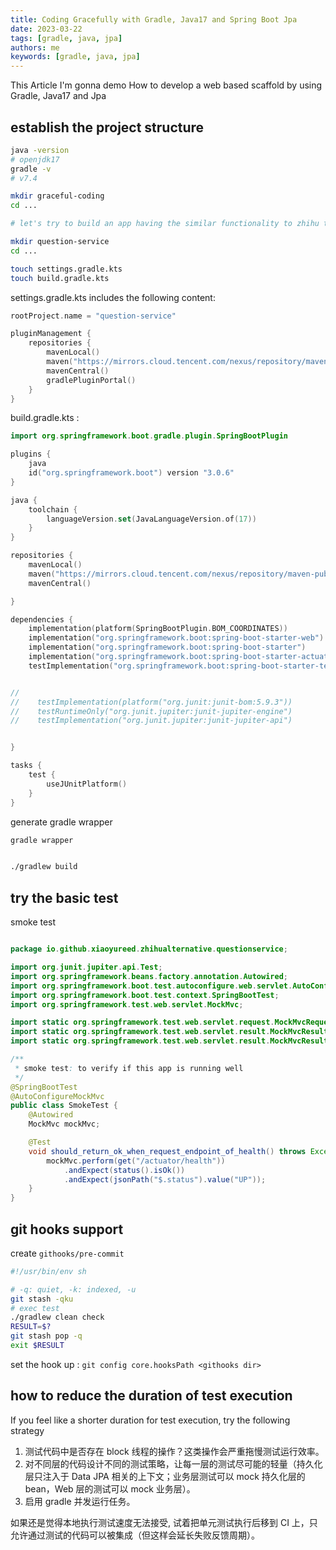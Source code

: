 ```yaml
---
title: Coding Gracefully with Gradle, Java17 and Spring Boot Jpa
date: 2023-03-22
tags: [gradle, java, jpa]
authors: me
keywords: [gradle, java, jpa]
---
```


This Article I'm gonna demo How to develop a web based scaffold by using Gradle, Java17 and Jpa


<!-- truncate -->

## establish the project structure

```sh
java -version
# openjdk17
gradle -v
# v7.4

mkdir graceful-coding
cd ...

# let's try to build an app having the similar functionality to zhihu to conduct the demo

mkdir question-service
cd ...

touch settings.gradle.kts
touch build.gradle.kts
```

settings.gradle.kts includes the following content:

```kotlin
rootProject.name = "question-service"

pluginManagement {
    repositories {
        mavenLocal()
        maven("https://mirrors.cloud.tencent.com/nexus/repository/maven-public/")
        mavenCentral()
        gradlePluginPortal()
    }
}


```

build.gradle.kts :

```kotlin
import org.springframework.boot.gradle.plugin.SpringBootPlugin

plugins {
    java
    id("org.springframework.boot") version "3.0.6"
}

java {
    toolchain {
        languageVersion.set(JavaLanguageVersion.of(17))
    }
}

repositories {
    mavenLocal()
    maven("https://mirrors.cloud.tencent.com/nexus/repository/maven-public/")
    mavenCentral()

}

dependencies {
    implementation(platform(SpringBootPlugin.BOM_COORDINATES))
    implementation("org.springframework.boot:spring-boot-starter-web")
    implementation("org.springframework.boot:spring-boot-starter")
    implementation("org.springframework.boot:spring-boot-starter-actuator")
    testImplementation("org.springframework.boot:spring-boot-starter-test")


//
//    testImplementation(platform("org.junit:junit-bom:5.9.3"))
//    testRuntimeOnly("org.junit.jupiter:junit-jupiter-engine")
//    testImplementation("org.junit.jupiter:junit-jupiter-api")


}

tasks {
    test {
        useJUnitPlatform()
    }
}


```

generate gradle wrapper

```sh
gradle wrapper


./gradlew build
```

## try the basic test

smoke test

```java

package io.github.xiaoyureed.zhihualternative.questionservice;

import org.junit.jupiter.api.Test;
import org.springframework.beans.factory.annotation.Autowired;
import org.springframework.boot.test.autoconfigure.web.servlet.AutoConfigureMockMvc;
import org.springframework.boot.test.context.SpringBootTest;
import org.springframework.test.web.servlet.MockMvc;

import static org.springframework.test.web.servlet.request.MockMvcRequestBuilders.get;
import static org.springframework.test.web.servlet.result.MockMvcResultMatchers.jsonPath;
import static org.springframework.test.web.servlet.result.MockMvcResultMatchers.status;

/**
 * smoke test: to verify if this app is running well
 */
@SpringBootTest
@AutoConfigureMockMvc
public class SmokeTest {
    @Autowired
    MockMvc mockMvc;

    @Test
    void should_return_ok_when_request_endpoint_of_health() throws Exception {
        mockMvc.perform(get("/actuator/health"))
            .andExpect(status().isOk())
            .andExpect(jsonPath("$.status").value("UP"));
    }
}

```


## git hooks support

create `githooks/pre-commit`

```sh
#!/usr/bin/env sh

# -q: quiet, -k: indexed, -u
git stash -qku
# exec test
./gradlew clean check
RESULT=$?
git stash pop -q
exit $RESULT


```

set the hook up : `git config core.hooksPath <githooks dir>`

## how to reduce the duration of test execution

If you feel like a shorter duration for test execution, try the following strategy

1. 测试代码中是否存在 block 线程的操作？这类操作会严重拖慢测试运行效率。
2. 对不同层的代码设计不同的测试策略，让每一层的测试尽可能的轻量（持久化层只注入于 Data JPA 相关的上下文；业务层测试可以 mock 持久化层的 bean，Web 层的测试可以 mock 业务层）。
3. 启用 gradle 并发运行任务。

如果还是觉得本地执行测试速度无法接受, 试着把单元测试执行后移到 CI 上，只允许通过测试的代码可以被集成（但这样会延长失败反馈周期）。